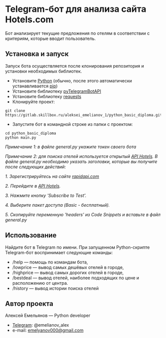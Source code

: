 # Telegram-бот для анализа сайта Hotels.com
Бот анализирует текущие предложения по отелям в соответствии с критериям,
которые вводит пользователь.

## Установка и запуск
Запуск бота осуществляется после клонирования репозитория и установки необходимых библиотек.

- Установите [Python](https://www.python.org/downloads/)
  (обычно, после этого автоматически устанавливается [pip](https://pip.pypa.io/en/stable/installation/))
- Установите библиотеку [pyTelegramBotAPI](https://pypi.org/project/pyTelegramBotAPI/0.3.0/)
- Установите библиотеку [requests](https://pypi.org/project/requests/)
- Клонируйте проект:
```
git clone https://gitlab.skillbox.ru/aleksei_emelianov_1/python_basic_diploma.git
```
- Запустите бот в командной строке из папки с проектом:
```
cd python_basic_diploma
python main.py
```
*Примечание 1: в файле general.py укажите токен своего бота*

*Примечание 2: для поиска отелей используется открытый [API Hotels](https://rapidapi.com/apidojo/api/hotels4/). 
В файле general.py необходимо указать заголовки, которые вы получите после следующих действий:*

*1. Зарегистрируйтесь на сайте [rapidapi.com](rapidapi.com)*

*2. Перейдите в [API Hotels](https://rapidapi.com/apidojo/api/hotels4/).*

*3. Нажмите кнопку 'Subscribe to Test'.*

*4. Выберите пакет доступа (Basic - бесплатный).*

*5. Скопируйте переменную 'headers' из Code Snippets и вставьте в файл general.py*

## Использование
Найдите бот в Telegram по имени.
При запущенном Python-скрипте Telegram-бот воспринимает следующие команды:
- /help — помощь по командам бота,
- /lowprice — вывод самых дешёвых отелей в городе,
- /highprice — вывод самых дорогих отелей в городе,
- /bestdeal — вывод отелей, наиболее подходящих по цене и расположению от
центра.
- /history — вывод истории поиска отелей

## Автор проекта
Алексей Емельянов — Python developer
- [Telegram](https://web.telegram.org/k/): @emelianov_alex
- e-mail: emelyanov000@gmail.com
